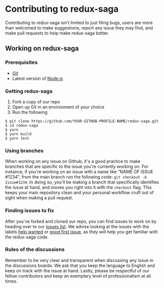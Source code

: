 # Contributing to redux-saga

Contributing to redux-saga isn't limited to just filing bugs, users are more than welcomed to make suggestions, report any issue they may find, and make pull requests to help make redux-saga better.

## Working on redux-saga

### Prerequisites

- [Git](https://git-scm.com/)
- Latest version of [Node.js](https://nodejs.org/en/)

### Getting redux-saga

1. Fork a copy of our repo
2. Open up Git in an environment of your choice
3. Run the following

```
$ git clone https://github.com/YOUR-GITHUB-PROFILE-NAME/redux-saga.git
$ cd redux-saga
$ yarn
$ yarn build
$ yarn test
```

### Using branches

When working on any issue on Github, it's a good practice to make branches that are specific to the issue you're currently working on. For instance, if you're working on an issue with a name like "NAME OF ISSUE #1234", from the main branch run the following code: `git checkout -b Issue#1234`. In doing so, you'll be making a branch that specifically identifies the issue at hand, and moves you right into it with the `checkout` flag. This keeps your main repository clean and your personal workflow cruft out of sight when making a pull request.

### Finding issues to fix

After you've forked and cloned our repo, you can find issues to work on by heading over to our [issues list](https://github.com/redux-saga/redux-saga/issues). We advise looking at the issues with the labels [help wanted](https://github.com/redux-saga/redux-saga/issues?q=is%3Aissue+is%3Aopen+label%3A%22help+wanted%22) or [good first issue](https://github.com/redux-saga/redux-saga/issues?q=is%3Aissue+is%3Aopen+label%3A%22good+first+issue%22), as they will help you get familiar with the redux-saga code.

### Rules of the discussions

Remember to be very clear and transparent when discussing any issue in the discussions boards. We ask that you keep the language to English and keep on track with the issue at hand. Lastly, please be respectful of our fellow contributors and keep an exemplary level of professionalism at all times.
